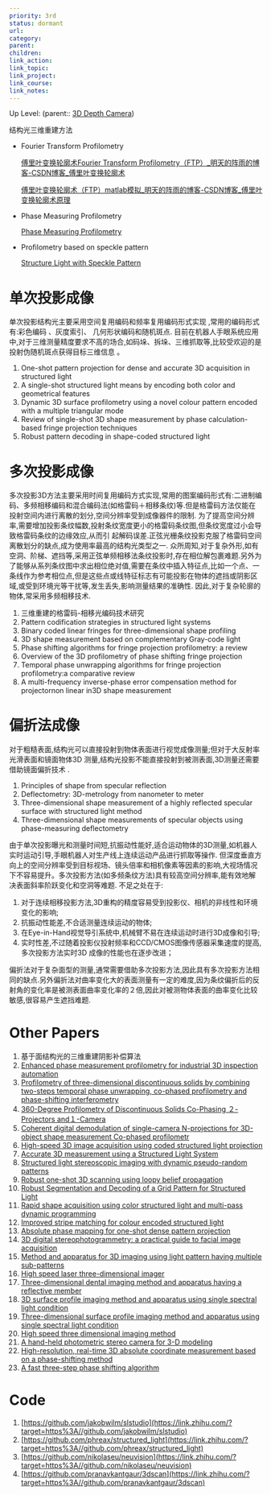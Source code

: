 ```yaml
---
priority: 3rd
status: dormant
url: 
category: 
parent: 
children: 
link_action: 
link_topic: 
link_project: 
link_course: 
link_notes: 
---
```

Up Level: (parent:: [3D Depth Camera](3D%20Depth%20Camera.md))

结构光三维重建方法

- Fourier Transform Profilometry
    
    [傅里叶变换轮廓术Fourier Transform Profilometry（FTP）_明天的阵雨的博客-CSDN博客_傅里叶变换轮廓术](https://blog.csdn.net/u010430651/article/details/95212540)
    
    [傅里叶变换轮廓术（FTP）matlab模拟_明天的阵雨的博客-CSDN博客_傅里叶变换轮廓术原理](https://blog.csdn.net/u010430651/article/details/96484972)
    
- Phase Measuring Profilometry
    
    [Phase Measuring Profilometry](Phase%20Measuring%20Profilometry%2040478c0c220c4c2fa3f507861dcea427.md) 
    
- Profilometry based on speckle pattern
    
    [Structure Light with Speckle Pattern](Structure%20Light%20with%20Speckle%20Pattern%2040a3afeb96e14789b44f819b2a02b5b4.md) 
    

# 单次投影成像

单次投影结构光主要采用空间复用编码和频率复用编码形式实现 ,常用的编码形式有:彩色编码 、灰度索引、 几何形状编码和随机斑点. 目前在机器人手眼系统应用中,对于三维测量精度要求不高的场合,如码垛、拆垛、三维抓取等,比较受欢迎的是投射伪随机斑点获得目标三维信息 。

1. One-shot pattern projection for dense and accurate 3D acquisition in structured light
2. A single-shot structured light means by encoding both color and geometrical features
3. Dynamic 3D surface profilometry using a novel colour pattern encoded with a multiple triangular mode
4. Review of single-shot 3D shape measurement by phase calculation-based fringe projection techniques
5. Robust pattern decoding in shape-coded structured light

# 多次投影成像

多次投影3D方法主要采用时间复用编码方式实现,常用的图案编码形式有:二进制编码、多频相移编码和混合编码法(如格雷码＋相移条纹)等.但是格雷码方法仅能在投射空间内进行离散的划分,空间分辨率受到成像器件的限制. 为了提高空间分辨率,需要增加投影条纹幅数,投射条纹宽度更小的格雷码条纹图,但条纹宽度过小会导致格雷码条纹的边缘效应,从而引 起解码误差.正弦光栅条纹投影克服了格雷码空间离散划分的缺点,成为使用率最高的结构光类型之一. 众所周知,对于复杂外形,如有空洞、阶梯、遮挡等,采用正弦单频相移法条纹投影时,存在相位解包裹难题.另外为了能够从系列条纹图中求出相位绝对值,需要在条纹中插入特征点,比如一个点、一条线作为参考相位点,但是这些点或线特征标志有可能投影在物体的遮挡或阴影区域,或受到环境光等干扰等,发生丢失,影响测量结果的准确性. 因此,对于复杂轮廓的物体,常采用多频相移技术.

1. 三维重建的格雷码-相移光编码技术研究
2. Pattern codification strategies in structured light systems
3. Binary coded linear fringes for three-dimensional shape profiling
4. 3D shape measurement based on complementary Gray-code light
5. Phase shifting algorithms for fringe projection profilometry: a review
6. Overview of the 3D profilometry of phase shifting fringe projection
7. Temporal phase unwrapping algorithms for fringe projection profilometry:a comparative review
8. A multi-frequency inverse-phase error compensation method for projectornon linear in3D shape measurement

# 偏折法成像

对于粗糙表面,结构光可以直接投射到物体表面进行视觉成像测量;但对于大反射率光滑表面和镜面物体3D 测量,结构光投影不能直接投射到被测表面,3D测量还需要借助镜面偏折技术 .

1. Principles of shape from specular reflection
2. Deflectometry: 3D-metrology from nanometer to meter
3. Three-dimensional shape measurement of a highly reflected specular surface with structured light method
4. Three-dimensional shape measurements of specular objects using phase-measuring deflectometry

由于单次投影曝光和测量时间短,抗振动性能好,适合运动物体的3D测量,如机器人实时运动引导,手眼机器人对生产线上连续运动产品进行抓取等操作. 但深度垂直方向上的空间分辨率受到目标视场、镜头倍率和相机像素等因素的影响,大视场情况下不容易提升。多次投影方法(如多频条纹方法)具有较高空间分辨率,能有效地解决表面斜率阶跃变化和空洞等难题. 不足之处在于:

1. 对于连续相移投影方法,3D重构的精度容易受到投影仪、相机的非线性和环境变化的影响;
2. 抗振动性能差,不合适测量连续运动的物体;
3. 在Eye-in-Hand视觉导引系统中,机械臂不易在连续运动时进行3D成像和引导;
4. 实时性差,不过随着投影仪投射频率和CCD/CMOS图像传感器采集速度的提高,多次投影方法实时3D 成像的性能也在逐步改进；

偏折法对于复杂面型的测量,通常需要借助多次投影方法,因此具有多次投影方法相同的缺点.另外偏折法对曲率变化大的表面测量有一定的难度,因为条纹偏折后的反射角的变化率是被测表面曲率变化率的２倍,因此对被测物体表面的曲率变化比较敏感,很容易产生遮挡难题.

# Other Papers

1. 基于面结构光的三维重建阴影补偿算法
2. [Enhanced phase measurement profilometry for industrial 3D inspection automation](https://link.zhihu.com/?target=https%3A//www.researchgate.net/publication/273481900_Enhanced_phase_measurement_profilometry_for_industrial_3D_inspection_automation)
3. [Profilometry of three-dimensional discontinuous solids by combining two-steps temporal phase unwrapping, co-phased profilometry and phase-shifting interferometry](https://link.zhihu.com/?target=http%3A//xueshu.baidu.com/usercenter/paper/show%3Fpaperid%3D3056d2277236112a708e4746a73e1e1d%26site%3Dxueshu_se)
4. [360-Degree Profilometry of Discontinuous Solids Co-Phasing ２-Projectors and１-Camera](https://link.zhihu.com/?target=https%3A//github.com/Tom-Hardy-3D-Vision-Workshop/awesome-3D-vision/blob/master)
5. [Coherent digital demodulation of single-camera N-projections for 3D-object shape measurement Co-phased profilometr](https://link.zhihu.com/?target=https%3A//github.com/Tom-Hardy-3D-Vision-Workshop/awesome-3D-vision/blob/master)
6. [High-speed 3D image acquisition using coded structured light projection](https://link.zhihu.com/?target=https%3A//www.researchgate.net/publication/224296439_High-speed_3D_image_acquisition_using_coded_structured_light_projection)
7. [Accurate 3D measurement using a Structured Light System](https://link.zhihu.com/?target=https%3A//www.researchgate.net/publication/222500455_Accurate_3D_measurement_using_a_Structured_Light_System)
8. [Structured light stereoscopic imaging with dynamic pseudo-random patterns](https://link.zhihu.com/?target=https%3A//static.aminer.org/pdf/PDF/000/311/975/a_high_precision_d_object_reconstruction_method_using_a_color.pdf)
9. [Robust one-shot 3D scanning using loopy belief propagation](https://link.zhihu.com/?target=https%3A//www.researchgate.net/publication/224165371_Robust_one-shot_3D_scanning_using_loopy_belief_propagation)
10. [Robust Segmentation and Decoding of a Grid Pattern for Structured Light](https://link.zhihu.com/?target=https%3A//www.semanticscholar.org/paper/Robust-Segmentation-and-Decoding-of-a-Grid-Pattern-Pag%25C3%25A8s-Salvi/dcbdd608dcdf03b0d0eba662c68915dcfa90e5a5)
11. [Rapid shape acquisition using color structured light and multi-pass dynamic programming](https://link.zhihu.com/?target=http%3A//ieeexplore.ieee.org/iel5/7966/22019/01024035.pdf%3Farnumber%3D1024035)
12. [Improved stripe matching for colour encoded structured light](https://link.zhihu.com/?target=https%3A//github.com/Tom-Hardy-3D-Vision-Workshop/awesome-3D-vision/blob/master)
13. [Absolute phase mapping for one-shot dense pattern projection](https://link.zhihu.com/?target=https%3A//www.researchgate.net/profile/Joaquim_Salvi/publication/224165341_Absolute_phase_mapping_for_one-shot_dense_pattern_projection/links/56ffaee708ae650a64f805dd.pdf)
14. [3D digital stereophotogrammetry: a practical guide to facial image acquisition](https://link.zhihu.com/?target=https%3A//github.com/Tom-Hardy-3D-Vision-Workshop/awesome-3D-vision/blob/master)
15. [Method and apparatus for 3D imaging using light pattern having multiple sub-patterns](https://link.zhihu.com/?target=https%3A//github.com/Tom-Hardy-3D-Vision-Workshop/awesome-3D-vision/blob/master)
16. [High speed laser three-dimensional imager](https://link.zhihu.com/?target=https%3A//github.com/Tom-Hardy-3D-Vision-Workshop/awesome-3D-vision/blob/master)
17. [Three-dimensional dental imaging method and apparatus having a reflective member](https://link.zhihu.com/?target=https%3A//github.com/Tom-Hardy-3D-Vision-Workshop/awesome-3D-vision/blob/master)
18. [3D surface profile imaging method and apparatus using single spectral light condition](https://link.zhihu.com/?target=https%3A//github.com/Tom-Hardy-3D-Vision-Workshop/awesome-3D-vision/blob/master)
19. [Three-dimensional surface profile imaging method and apparatus using single spectral light condition](https://link.zhihu.com/?target=https%3A//github.com/Tom-Hardy-3D-Vision-Workshop/awesome-3D-vision/blob/master)
20. [High speed three dimensional imaging method](https://link.zhihu.com/?target=https%3A//github.com/Tom-Hardy-3D-Vision-Workshop/awesome-3D-vision/blob/master)
21. [A hand-held photometric stereo camera for 3-D modeling](https://link.zhihu.com/?target=https%3A//github.com/Tom-Hardy-3D-Vision-Workshop/awesome-3D-vision/blob/master)
22. [High-resolution, real-time 3D absolute coordinate measurement based on a phase-shifting method](https://link.zhihu.com/?target=https%3A//github.com/Tom-Hardy-3D-Vision-Workshop/awesome-3D-vision/blob/master)
23. [A fast three-step phase shifting algorithm](https://link.zhihu.com/?target=https%3A//github.com/Tom-Hardy-3D-Vision-Workshop/awesome-3D-vision/blob/master)

# Code

1. [https://github.com/jakobwilm/slstudio](https://link.zhihu.com/?target=https%3A//github.com/jakobwilm/slstudio)
2. [https://github.com/phreax/structured_light](https://link.zhihu.com/?target=https%3A//github.com/phreax/structured_light)
3. [https://github.com/nikolaseu/neuvision](https://link.zhihu.com/?target=https%3A//github.com/nikolaseu/neuvision)
4. [https://github.com/pranavkantgaur/3dscan](https://link.zhihu.com/?target=https%3A//github.com/pranavkantgaur/3dscan)